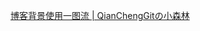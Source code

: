 [博客背景使用一图流 | QianChengGitの小森林](https://qianchenggit.github.io/2021/10/06/%E5%8D%9A%E5%AE%A2%E8%83%8C%E6%99%AF%E4%BD%BF%E7%94%A8%E4%B8%80%E5%9B%BE%E6%B5%81/)